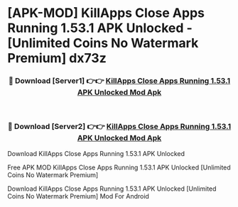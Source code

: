 # [APK-MOD] KillApps  Close Apps Running 1.53.1 APK Unlocked - [Unlimited Coins No Watermark Premium] dx73z



<div align="center">
<h3>🔴 Download [Server1] 👉👉 <a href="https://momento.my/?title=KillApps__Close_Apps_Running_1.53.1_APK_Unlocked">KillApps  Close Apps Running 1.53.1 APK Unlocked Mod Apk</a></h3><br>

<h3>🔴 Download [Server2] 👉👉 <a href="https://momento.my/?title=KillApps__Close_Apps_Running_1.53.1_APK_Unlocked">KillApps  Close Apps Running 1.53.1 APK Unlocked Mod Apk</a></h3>
</div>



Download KillApps  Close Apps Running 1.53.1 APK Unlocked 

Free APK MOD KillApps  Close Apps Running 1.53.1 APK Unlocked [Unlimited Coins No Watermark Premium]

Download KillApps  Close Apps Running 1.53.1 APK Unlocked [Unlimited Coins No Watermark Premium] Mod For Android
